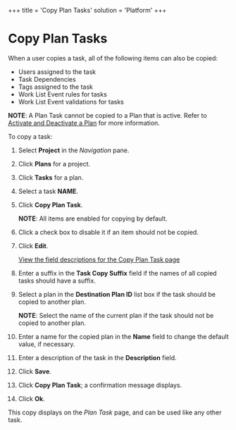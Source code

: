 +++
title = 'Copy Plan Tasks'
solution = 'Platform'
+++

# Copy Plan Tasks

When a user copies a task, all of the following items can also be
copied:

  - Users assigned to the task
  - Task Dependencies
  - Tags assigned to the task
  - Work List Event rules for tasks
  - Work List Event validations for tasks

<span style="font-weight: bold;">NOTE</span>: A Plan Task cannot be
copied to a Plan that is active. Refer to [Activate and Deactivate a
Plan](Activate_and_Deactivate_a_Plan.htm) for more information.

To copy a task:

1.  Select **Project** in the *Navigation* pane.

2.  Click **Plans** for a project.

3.  Click **Tasks** for a plan.

4.  Select a task **NAME**.

5.  Click **Copy Plan Task**.
    
    **NOTE**: All items are enabled for copying by default.

6.  Click a check box to disable it if an item should not be copied.

7.  Click **Edit**.
    
    [View the field descriptions for the Copy Plan Task
    page](Copy_Plan_Task.htm)

8.  Enter a suffix in the **Task Copy Suffix** field if the names of all
    copied tasks should have a suffix.

9.  Select a plan in the **Destination Plan ID** list box if the task
    should be copied to another plan.
    
    **NOTE**: Select the name of the current plan if the task should not
    be copied to another plan.

10. Enter a name for the copied plan in the **Name** field to change the
    default value, if necessary.

11. Enter a description of the task in the **Description** field.

12. Click **Save**.

13. Click **Copy Plan Task**; a confirmation message displays.

14. Click **Ok**.

This copy displays on the *Plan Task* page, and can be used like any
other task.
